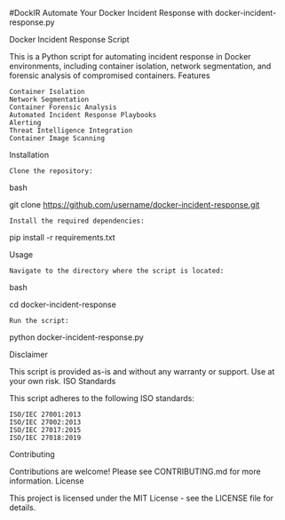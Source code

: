 #DockIR
Automate Your Docker Incident Response with docker-incident-response.py


Docker Incident Response Script

This is a Python script for automating incident response in Docker environments, including container isolation, network segmentation, and forensic analysis of compromised containers.
Features

    Container Isolation
    Network Segmentation
    Container Forensic Analysis
    Automated Incident Response Playbooks
    Alerting
    Threat Intelligence Integration
    Container Image Scanning

Installation

    Clone the repository:

bash

git clone https://github.com/username/docker-incident-response.git

    Install the required dependencies:

pip install -r requirements.txt

Usage

    Navigate to the directory where the script is located:

bash

cd docker-incident-response

    Run the script:

python docker-incident-response.py

Disclaimer

This script is provided as-is and without any warranty or support. Use at your own risk.
ISO Standards

This script adheres to the following ISO standards:

    ISO/IEC 27001:2013
    ISO/IEC 27002:2013
    ISO/IEC 27017:2015
    ISO/IEC 27018:2019

Contributing

Contributions are welcome! Please see CONTRIBUTING.md for more information.
License

This project is licensed under the MIT License - see the LICENSE file for details.
